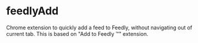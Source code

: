 feedlyAdd
=========

Chrome extension to quickly add a feed to Feedly, without navigating out of current tab. This is based on "Add to Feedly ™" extension.